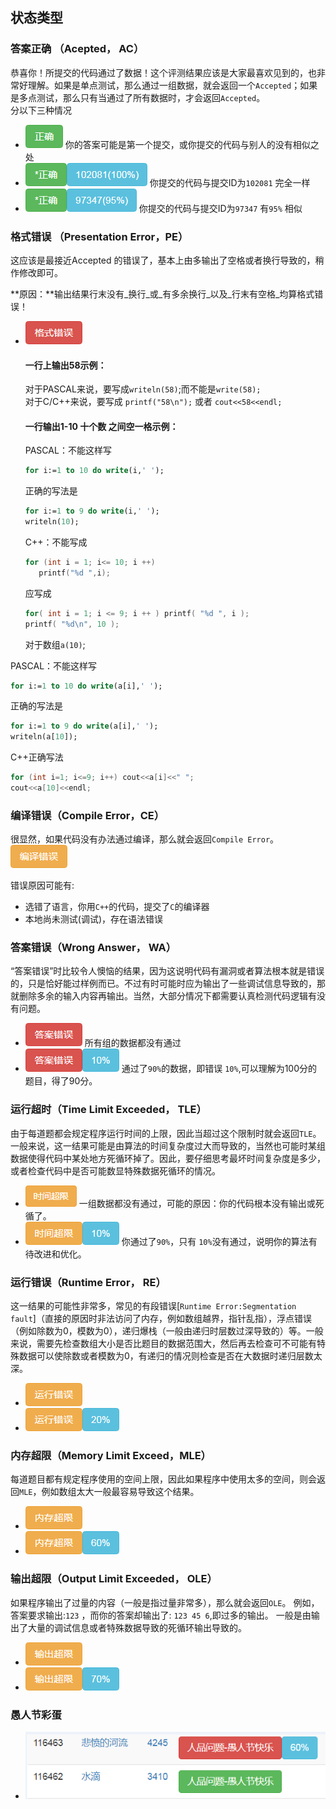 ## 状态类型

### 答案正确 （Acepted， AC）

恭喜你！所提交的代码通过了数据！这个评测结果应该是大家最喜欢见到的，也非常好理解。如果是单点测试，那么通过一组数据，就会返回一个`Accepted`；如果是多点测试，那么只有当通过了所有数据时，才会返回`Accepted`。  
分以下三种情况

* ![](/images/oj/student/ac.png) 你的答案可能是第一个提交，或你提交的代码与别人的没有相似之处
* ![](/images/oj/student/ac1.png) 你提交的代码与提交ID为`102081` 完全一样
* ![](/images/oj/student/ac2.png) 你提交的代码与提交ID为`97347` 有`95%` 相似

### 格式错误 （Presentation Error，PE）
这应该是最接近Accepted 的错误了，基本上由多输出了空格或者换行导致的，稍作修改即可。


**原因：**输出结果行末没有_换行_或_有多余换行_以及_行末有空格_均算格式错误！

* ![](/images/oj/student/format.png)

  #### 一行上输出58示例：

  对于PASCAL来说，要写成`writeln(58)`;而不能是`write(58);`  
  对于C/C++来说，要写成 `printf("58\n");` 或者 `cout<<58<<endl;`

  #### 一行输出1-10 十个数 之间空一格示例：

  PASCAL：不能这样写

  ```pascal
  for i:=1 to 10 do write(i,' ');
  ```

  正确的写法是

  ```pascal
  for i:=1 to 9 do write(i,' ');
  writeln(10);
  ```

  C++：不能写成

  ```C++
  for (int i = 1; i<= 10; i ++) 
     printf("%d ",i);
  ```

  应写成

  ```C++
  for( int i = 1; i <= 9; i ++ ) printf( "%d ", i ); 
  printf( "%d\n", 10 );
  ```

  对于数组`a(10)`;

PASCAL：不能这样写

```pascal
for i:=1 to 10 do write(a[i],' ');
```

正确的写法是

```pascal
for i:=1 to 9 do write(a[i],' ');
writeln(a[10]);
```

C++正确写法

```C++
for (int i=1; i<=9; i++) cout<<a[i]<<" ";
cout<<a[10]<<endl;
```

### 编译错误（Compile Error，CE）

很显然，如果代码没有办法通过编译，那么就会返回`Compile Error`。  
![](/images/oj/student/ce1.png)

错误原因可能有:

* 选错了语言，你用`C++`的代码，提交了`C`的编译器
* 本地尚未测试\(调试\)，存在语法错误

### 答案错误（Wrong Answer， WA）

“答案错误”时比较令人懊恼的结果，因为这说明代码有漏洞或者算法根本就是错误的，只是恰好能过样例而已。不过有时可能时应为输出了一些调试信息导致的，那就删除多余的输入内容再输出。当然，大部分情况下都需要认真检测代码逻辑有没有问题。

* ![](/images/oj/student/wa1.png) 所有组的数据都没有通过
* ![](/images/oj/student/wa2.png) 通过了`90%`的数据，即错误 `10%`,可以理解为100分的题目，得了90分。

### 运行超时（Time Limit Exceeded， TLE）

由于每道题都会规定程序运行时间的上限，因此当超过这个限制时就会返回`TLE`。一般来说，这一结果可能是由算法的时间复杂度过大而导致的，当然也可能时某组数据使得代码中某处地方死循环掉了。因此，要仔细思考最坏时间复杂度是多少，或者检查代码中是否可能数显特殊数据死循环的情况。

* ![](/images/oj/student/tle.png) 一组数据都没有通过，可能的原因：你的代码根本没有输出或死循了。
* ![](/images/oj/student/runtime.png) 你通过了`90%`，只有 `10%`没有通过，说明你的算法有待改进和优化。

### 运行错误（Runtime Error， RE）
这一结果的可能性非常多，常见的有段错误[`Runtime Error:Segmentation fault`]（直接的原因时非法访问了内存，例如数组越界，指针乱指），浮点错误（例如除数为0，模数为0），递归爆栈（一般由递归时层数过深导致的）等。一般来说，需要先检查数组大小是否比题目的数据范围大，然后再去检查可不可能有特殊数据可以使除数或者模数为0，有递归的情况则检查是否在大数据时递归层数太深。
* ![](/images/oj/student/re1.png)
* ![](/images/oj/student/re2.png)

### 内存超限（Memory Limit Exceed，MLE）

每道题目都有规定程序使用的空间上限，因此如果程序中使用太多的空间，则会返回`MLE`，例如数组太大一般最容易导致这个结果。  
* ![](/images/oj/student/mle1.png)
* ![](/images/oj/student/mle2.png)
 

### 输出超限（Output Limit Exceeded， OLE）

如果程序输出了过量的内容（一般是指过量非常多），那么就会返回`OLE`。
例如，答案要求输出:`123` ，而你的答案却输出了: `123 45 6`,即过多的输出。
一般是由输出了大量的调试信息或者特殊数据导致的死循环输出导致的。
* ![](/images/oj/student/ole1.png)
* ![](/images/oj/student/ole2.png)

### 愚人节彩蛋

* ![](/images/oj/student/fpegg.png)

